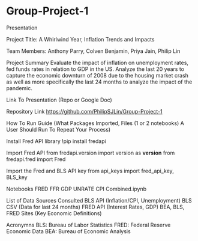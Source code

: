 # Group-Project-1
Presentation

Project Title: A Whirlwind Year, Inflation Trends and Impacts

Team Members: Anthony Parry, Colven Benjamin, Priya Jain, Philip Lin

Project Summary
Evaluate the impact of inflation on unemployment rates, fed funds rates in relation to GDP in the US. Analyze the last 20 years to capture the economic downturn of 2008 due to the housing market crash as well as more specifically the last 24 months to analyze the impact of the pandemic.

Link To Presentation (Repo or Google Doc)

Repository Link
https://github.com/PhilipSJLin/Group-Project-1

How To Run Guide (What Packages Imported, Files (1 or 2 notebooks) A User Should Run To Repeat Your Process)

Install Fred API library
!pip install fredapi

Import Fred API
from fredapi.version import version as __version__
from fredapi.fred import Fred

Import the Fred and BLS API key
from api_keys import fred_api_key, BLS_key

Notebooks
FRED FFR GDP UNRATE CPI Combined.ipynb

List of Data Sources Consulted 
BLS API (Inflation/CPI, Unemployment)
BLS CSV (Data for last 24 months)
FRED API (Interest Rates, GDP)
BEA, BLS, FRED Sites (Key Economic Definitions)

Acronymns
BLS: Bureau of Labor Statistics
FRED: Federal Reserve Economic Data
BEA: Bureau of Economic Analysis


